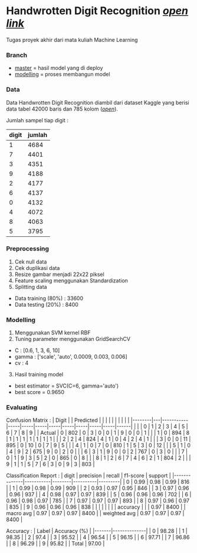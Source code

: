 # Handwrotten Digit Recognition [_open link_](https://deploy-digit-recognition.herokuapp.com)
Tugas proyek akhir dari mata kuliah Machine Learning

### Branch
- [master](https://github.com/RTAgung/digit-recognition/tree/master) = hasil model yang di deploy
- [modelling](https://github.com/RTAgung/digit-recognition/tree/modelling) = proses membangun model 

### Data
Data Handwrotten Digit Recognition diambil dari dataset Kaggle yang berisi data tabel 42000 baris dan 785 kolom ([_open_](https://www.kaggle.com/animatronbot/mnist-digit-recognizer)). 

Jumlah sampel tiap digit :

| digit | jumlah |
| ----- | ------ |
| 1     | 4684   |
| 7     | 4401   |
| 3     | 4351   |
| 9     | 4188   |
| 2     | 4177   |
| 6     | 4137   |
| 0     | 4132   |
| 4     | 4072   |
| 8     | 4063   |
| 5     | 3795   |

### Preprocessing
1. Cek null data
2. Cek duplikasi data
3. Resize gambar menjadi 22x22 piksel
4. Feature scaling menggunakan Standardization
5. Splitting data
  - Data training (80%) : 33600
  - Data testing (20%) : 8400

### Modelling
1. Menggunakan SVM kernel RBF
2. Tuning parameter menggunakan GridSearchCV
  - C : [0.6, 1, 3, 6, 10]
  - gamma : ['scale', 'auto', 0.0009, 0.003, 0.006]
  - cv : 4
3. Hasil training model
  - best estimator = SVC(C=6, gamma='auto')
  - best score = 0.9650

### Evaluating
Confusion Matrix :
| Digit  |   | Predicted |     |     |     |     |     |     |     |     |      |
|--------|---|-----------|-----|-----|-----|-----|-----|-----|-----|-----|------|
|        |   | 0         | 1   | 2   | 3   | 4   | 5   | 6   | 7   | 8   | 9    |
| Actual | 0 | 802       | 0   | 3   | 0   | 0   | 1   | 9   | 0   | 0   | 1    |
|        | 1 | 0         | 894 | 8   | 1   | 1   | 1   | 1   | 1   | 1   | 1    |
|        | 2 | 2         | 4   | 824 | 4   | 1   | 0   | 4   | 2   | 4   | 1    |
|        | 3 | 0         | 0   | 11  | 895 | 0   | 10  | 0   | 7   | 9   | 5    |
|        | 4 | 1         | 0   | 7   | 0   | 810 | 1   | 5   | 3   | 0   | 12   |
|        | 5 | 1         | 0   | 4   | 9   | 2   | 675 | 9   | 0   | 2   | 0    |
|        | 6 | 3         | 1   | 9   | 0   | 0   | 2   | 767 | 0   | 3   | 0    |
|        | 7 | 0         | 1   | 9   | 3   | 5   | 2   | 0   | 865 | 0   | 8    |
|        | 8 | 1         | 2   | 6   | 7   | 4   | 6   | 2   | 1   | 804 | 2    |
|        | 9 | 1         | 1   | 5   | 7   | 6   | 3   | 0   | 9   | 3   | 803  |

Classification Report :
| digit        | precision | recall | f1-score | support |
|--------------|-----------|--------|----------|---------|
| 0            | 0.99      | 0.98   | 0.99     | 816     |
| 1            | 0.99      | 0.98   | 0.99     | 909     |
| 2            | 0.93      | 0.97   | 0.95     | 846     |
| 3            | 0.97      | 0.96   | 0.96     | 937     |
| 4            | 0.98      | 0.97   | 0.97     | 839     |
| 5            | 0.96      | 0.96   | 0.96     | 702     |
| 6            | 0.96      | 0.98   | 0.97     | 785     |
| 7            | 0.97      | 0.97   | 0.97     | 893     |
| 8            | 0.97      | 0.96   | 0.97     | 835     |
| 9            | 0.96      | 0.96   | 0.96     | 838     |
|              |           |        |          |         |
| accuracy     |           |        | 0.97     | 8400    |
| macro avg    | 0.97      | 0.97   | 0.97     | 8400    |
| weighted avg | 0.97      | 0.97   | 0.97     | 8400    |

Accuracy :
| Label | Accuracy (%) |
|-------|--------------|
| 0     | 98.28        |
| 1     | 98.35        |
| 2     | 97.4         |
| 3     | 95.52        |
| 4     | 96.54        |
| 5     | 96.15        |
| 6     | 97.71        |
| 7     | 96.86        |
| 8     | 96.29        |
| 9     | 95.82        |
| Total | 97.00        |
